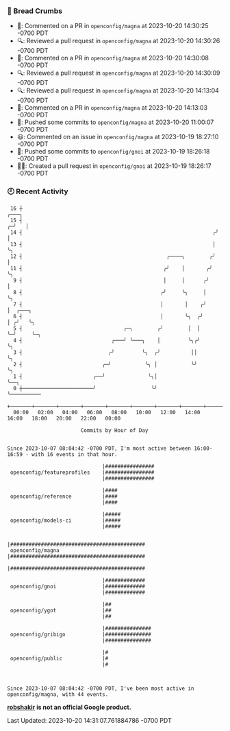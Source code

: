### 🍞 Bread Crumbs

 * 💬: Commented on a PR in  `openconfig/magna` at 2023-10-20 14:30:25 -0700 PDT
 * 🔍: Reviewed a pull request in  `openconfig/magna` at 2023-10-20 14:30:26 -0700 PDT
 * 💬: Commented on a PR in  `openconfig/magna` at 2023-10-20 14:30:08 -0700 PDT
 * 🔍: Reviewed a pull request in  `openconfig/magna` at 2023-10-20 14:30:09 -0700 PDT
 * 🔍: Reviewed a pull request in  `openconfig/magna` at 2023-10-20 14:13:04 -0700 PDT
 * 💬: Commented on a PR in  `openconfig/magna` at 2023-10-20 14:13:03 -0700 PDT
 * 🚢: Pushed some commits to `openconfig/magna` at 2023-10-20 11:00:07 -0700 PDT
 * 😃: Commented on an issue in `openconfig/magna` at 2023-10-19 18:27:10 -0700 PDT
 * 🚢: Pushed some commits to `openconfig/gnoi` at 2023-10-19 18:26:18 -0700 PDT
 * ✍🏼: Created a pull request in `openconfig/gnoi` at 2023-10-19 18:26:17 -0700 PDT

### 🕘 Recent Activity
```
 16 ┼                                                                 ╭───╮
 15 ┤                                                               ╭─╯   │
 14 ┤                                                              ╭╯     │
 13 ┤                                                              │      ╰╮
 12 ┤                                               ╭────╮        ╭╯       │
 11 ┤                                              ╭╯    │       ╭╯        ╰╮
  9 ┤                                              │     │      ╭╯          │
  8 ┤                                             ╭╯     ╰╮     │           ╰╮
  7 ┤                                             │       │    ╭╯            │  ╭───╮
  6 ┤                                             │       ╰╮  ╭╯             │ ╭╯   ╰╮
  5 ┤                                 ╭─╮        ╭╯        │  │              ╰─╯     ╰─╮
  4 ┤                             ╭───╯ ╰───╮    │         ╰╮╭╯                        ╰╮
  3 ┤                            ╭╯         ╰╮  ╭╯          ││                          ╰╮
  2 ┤                          ╭─╯           ╰╮ │           ╰╯                           ╰╮
  1 ┤                       ╭──╯              ╰╮│                                         ╰──╮
  0 ┼───────────────────────╯                  ╰╯                                            ╰──────────
    +───────+───────+───────+───────+───────+───────+───────+───────+───────+───────+───────+───────+────
  00:00   02:00   04:00   06:00   08:00   10:00   12:00   14:00   16:00   18:00   20:00   22:00   00:00   

						Commits by Hour of Day


Since 2023-10-07 08:04:42 -0700 PDT, I'm most active between 16:00-16:59 - with 16 events in that hour.

```



```
                               |################
 openconfig/featureprofiles    |################
                               |################

                               |####
 openconfig/reference          |####
                               |####

                               |#####
 openconfig/models-ci          |#####
                               |#####

                               |############################################
 openconfig/magna              |############################################
                               |############################################

                               |#############
 openconfig/gnoi               |#############
                               |#############

                               |##
 openconfig/ygot               |##
                               |##

                               |###############
 openconfig/gribigo            |###############
                               |###############

                               |#
 openconfig/public             |#
                               |#



Since 2023-10-07 08:04:42 -0700 PDT, I've been most active in openconfig/magna, with 44 events.

```
**[robshakir](mailto:robjs@google.com) is not an official Google product.**  


Last Updated: 2023-10-20 14:31:07.761884786 -0700 PDT
